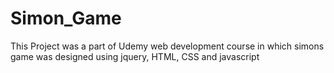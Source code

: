 # Simon_Game
This Project was a part of Udemy web development course in which simons game was designed using jquery, HTML, CSS and javascript

